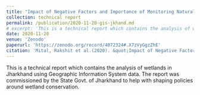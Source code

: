 ```yaml
---
title: "Impact of Negative Factors and Importance of Monitoring Natural Wetland Ecosystems in Jharkhand: A Report"
collection: technical report
permalink: /publication/2020-11-20-gis-jkhand.md
# excerpt: 'This is a technical report which contains the analysis of wetlands in Jharkhand using Geographic Information System data. The report was commissioned by the State Govt. of Jharkhand to help with shaping policies around wetland conservation.'
date: 2020-11-20
venue: 'Zenodo'
paperurl: 'https://zenodo.org/record/4072324#.X7zVyGgzZhE' 
citation: 'Mital, Rakshit et al.(2020). &quot;Impact of Negative Factors and Importance of Monitoring Natural Wetland Ecosystems in Jharkhand: A Report.&quot; <i>Zenodo</i>.'
---
```

This is a technical report which contains the analysis of wetlands in Jharkhand using Geographic Information System data. The report was commissioned by the State Govt. of Jharkhand to help with shaping policies around wetland conservation.
